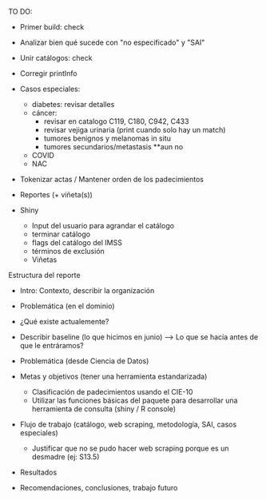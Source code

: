 TO DO:

- Primer build: check
- Analizar bien qué sucede con "no especificado" y "SAI"
- Unir catálogos: check
- Corregir printInfo

- Casos especiales:
   * diabetes: revisar detalles
   * cáncer: 
      - revisar en catalogo C119, C180, C942, C433
      - revisar vejiga urinaria (print cuando solo hay un match)
      - tumores benignos y melanomas in situ
      - tumores secundarios/metastasis **aun no
   * COVID
   * NAC
- Tokenizar actas / Mantener orden de los padecimientos

- Reportes (+ viñeta(s))
- Shiny

  * Input del usuario para agrandar el catálogo
  * terminar catálogo
  * flags del catálogo del IMSS
  * términos de exclusión
  * Viñetas


Estructura del reporte
- Intro: Contexto, describir la organización
- Problemática (en el dominio)
- ¿Qué existe actualemente?
- Describir baseline (lo que hicimos en junio) --> Lo que se hacía antes de que le entráramos?
- Problemática (desde Ciencia de Datos)
- Metas y objetivos (tener una herramienta estandarizada)
  - Clasificación de padecimientos usando el CIE-10
  - Utilizar las funciones básicas del paquete para desarrollar una herramienta
    de consulta (shiny / R console)

- Flujo de trabajo (catálogo, web scraping, metodología, SAI, casos especiales)
  * Justificar que no se pudo hacer web scraping porque es un desmadre (ej: S13.5)
- Resultados
- Recomendaciones, conclusiones, trabajo futuro




